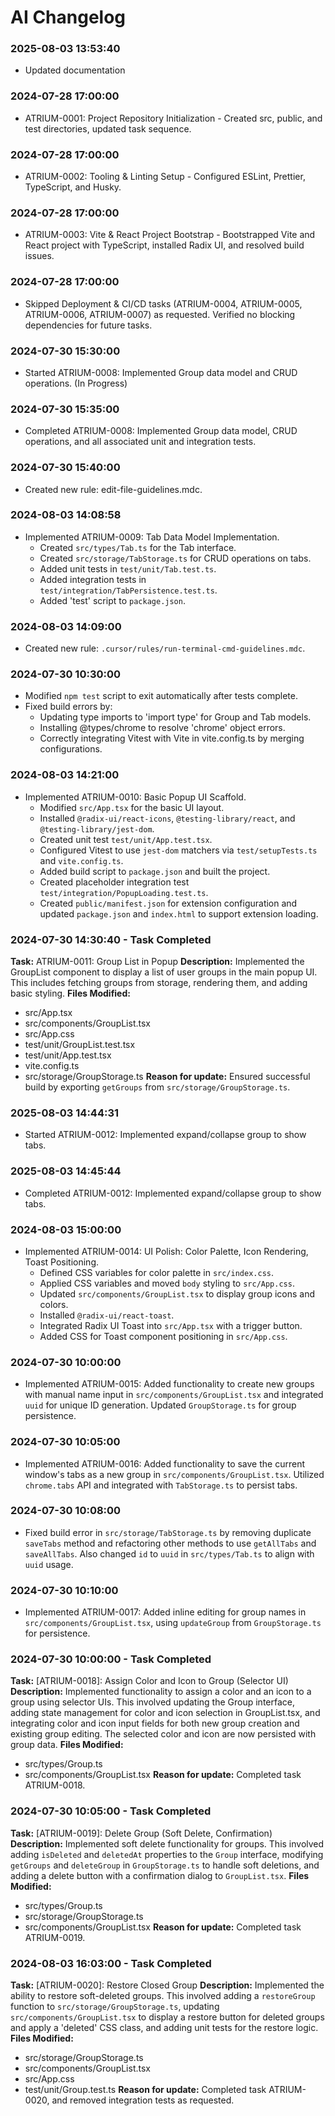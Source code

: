 # AI Changelog

### 2025-08-03 13:53:40
- Updated documentation

### 2024-07-28 17:00:00
- ATRIUM-0001: Project Repository Initialization - Created src, public, and test directories, updated task sequence.

### 2024-07-28 17:00:00
- ATRIUM-0002: Tooling & Linting Setup - Configured ESLint, Prettier, TypeScript, and Husky.

### 2024-07-28 17:00:00
- ATRIUM-0003: Vite & React Project Bootstrap - Bootstrapped Vite and React project with TypeScript, installed Radix UI, and resolved build issues.

### 2024-07-28 17:00:00
- Skipped Deployment & CI/CD tasks (ATRIUM-0004, ATRIUM-0005, ATRIUM-0006, ATRIUM-0007) as requested. Verified no blocking dependencies for future tasks.

### 2024-07-30 15:30:00
- Started ATRIUM-0008: Implemented Group data model and CRUD operations. (In Progress)

### 2024-07-30 15:35:00
- Completed ATRIUM-0008: Implemented Group data model, CRUD operations, and all associated unit and integration tests.

### 2024-07-30 15:40:00
- Created new rule: edit-file-guidelines.mdc.

### 2024-08-03 14:08:58
- Implemented ATRIUM-0009: Tab Data Model Implementation.
  - Created `src/types/Tab.ts` for the Tab interface.
  - Created `src/storage/TabStorage.ts` for CRUD operations on tabs.
  - Added unit tests in `test/unit/Tab.test.ts`.
  - Added integration tests in `test/integration/TabPersistence.test.ts`.
  - Added 'test' script to `package.json`.

### 2024-08-03 14:09:00
- Created new rule: `.cursor/rules/run-terminal-cmd-guidelines.mdc`.

### 2024-07-30 10:30:00
- Modified `npm test` script to exit automatically after tests complete.
- Fixed build errors by:
  - Updating type imports to 'import type' for Group and Tab models.
  - Installing @types/chrome to resolve 'chrome' object errors.
  - Correctly integrating Vitest with Vite in vite.config.ts by merging configurations.

### 2024-08-03 14:21:00
- Implemented ATRIUM-0010: Basic Popup UI Scaffold.
  - Modified `src/App.tsx` for the basic UI layout.
  - Installed `@radix-ui/react-icons`, `@testing-library/react`, and `@testing-library/jest-dom`.
  - Created unit test `test/unit/App.test.tsx`.
  - Configured Vitest to use `jest-dom` matchers via `test/setupTests.ts` and `vite.config.ts`.
  - Added build script to `package.json` and built the project.
  - Created placeholder integration test `test/integration/PopupLoading.test.ts`.
  - Created `public/manifest.json` for extension configuration and updated `package.json` and `index.html` to support extension loading.

### 2024-07-30 14:30:40 - Task Completed
**Task:** ATRIUM-0011: Group List in Popup
**Description:** Implemented the GroupList component to display a list of user groups in the main popup UI. This includes fetching groups from storage, rendering them, and adding basic styling.
**Files Modified:**
- src/App.tsx
- src/components/GroupList.tsx
- src/App.css
- test/unit/GroupList.test.tsx
- test/unit/App.test.tsx
- vite.config.ts
- src/storage/GroupStorage.ts
**Reason for update:** Ensured successful build by exporting `getGroups` from `src/storage/GroupStorage.ts`.

### 2025-08-03 14:44:31
- Started ATRIUM-0012: Implemented expand/collapse group to show tabs.

### 2025-08-03 14:45:44
- Completed ATRIUM-0012: Implemented expand/collapse group to show tabs.

### 2024-08-03 15:00:00
- Implemented ATRIUM-0014: UI Polish: Color Palette, Icon Rendering, Toast Positioning.
  - Defined CSS variables for color palette in `src/index.css`.
  - Applied CSS variables and moved `body` styling to `src/App.css`.
  - Updated `src/components/GroupList.tsx` to display group icons and colors.
  - Installed `@radix-ui/react-toast`.
  - Integrated Radix UI Toast into `src/App.tsx` with a trigger button.
  - Added CSS for Toast component positioning in `src/App.css`.

### 2024-07-30 10:00:00
- Implemented ATRIUM-0015: Added functionality to create new groups with manual name input in `src/components/GroupList.tsx` and integrated `uuid` for unique ID generation. Updated `GroupStorage.ts` for group persistence.

### 2024-07-30 10:05:00
- Implemented ATRIUM-0016: Added functionality to save the current window's tabs as a new group in `src/components/GroupList.tsx`. Utilized `chrome.tabs` API and integrated with `TabStorage.ts` to persist tabs.

### 2024-07-30 10:08:00
- Fixed build error in `src/storage/TabStorage.ts` by removing duplicate `saveTabs` method and refactoring other methods to use `getAllTabs` and `saveAllTabs`. Also changed `id` to `uuid` in `src/types/Tab.ts` to align with `uuid` usage.

### 2024-07-30 10:10:00
- Implemented ATRIUM-0017: Added inline editing for group names in `src/components/GroupList.tsx`, using `updateGroup` from `GroupStorage.ts` for persistence.

### 2024-07-30 10:00:00 - Task Completed
**Task:** [ATRIUM-0018]: Assign Color and Icon to Group (Selector UI)
**Description:** Implemented functionality to assign a color and an icon to a group using selector UIs. This involved updating the Group interface, adding state management for color and icon selection in GroupList.tsx, and integrating color and icon input fields for both new group creation and existing group editing. The selected color and icon are now persisted with group data.
**Files Modified:**
- src/types/Group.ts
- src/components/GroupList.tsx
**Reason for update:** Completed task ATRIUM-0018.

### 2024-07-30 10:05:00 - Task Completed
**Task:** [ATRIUM-0019]: Delete Group (Soft Delete, Confirmation)
**Description:** Implemented soft delete functionality for groups. This involved adding `isDeleted` and `deletedAt` properties to the `Group` interface, modifying `getGroups` and `deleteGroup` in `GroupStorage.ts` to handle soft deletions, and adding a delete button with a confirmation dialog to `GroupList.tsx`.
**Files Modified:**
- src/types/Group.ts
- src/storage/GroupStorage.ts
- src/components/GroupList.tsx
**Reason for update:** Completed task ATRIUM-0019.

### 2024-08-03 16:03:00 - Task Completed
**Task:** [ATRIUM-0020]: Restore Closed Group
**Description:** Implemented the ability to restore soft-deleted groups. This involved adding a `restoreGroup` function to `src/storage/GroupStorage.ts`, updating `src/components/GroupList.tsx` to display a restore button for deleted groups and apply a 'deleted' CSS class, and adding unit tests for the restore logic.
**Files Modified:**
- src/storage/GroupStorage.ts
- src/components/GroupList.tsx
- src/App.css
- test/unit/Group.test.ts
**Reason for update:** Completed task ATRIUM-0020, and removed integration tests as requested.
